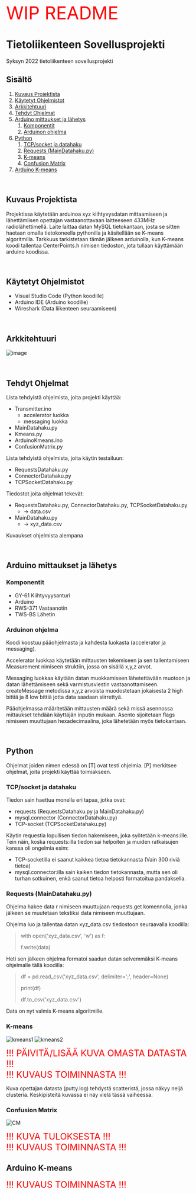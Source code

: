 <span style="color:red">
<font size="10">
WIP README 
</font>
</span>

# Tietoliikenteen Sovellusprojekti
Syksyn 2022  tietoliikenteen sovellusprojekti

## Sisältö
1. [Kuvaus Projektista](#kuvaus-projektista)
2. [Käytetyt Ohjelmistot](#käytetyt-ohjelmistot)
3. [Arkkitehtuuri](#arkkitehtuuri)
4. [Tehdyt Ohjelmat](#tehdyt-ohjelmat)
5. [Arduino mittaukset ja lähetys](#arduino-mittaukset-ja-lähetys)
    1. [Komponentit](#komponentit)
    2. [Arduinon ohjelma](#arduinon-ohjelma)
6. [Python](#python)
    1. [TCP/socket ja datahaku](#tcpsocket-ja-datahaku)
    2. [Requests (MainDatahaku.py)](#requests-maindatahakupy)
    3. [K-means](#k-means)
    4. [Confusion Matrix](#confusion-matrix)
7. [Arduino K-means](#arduino-k-means)

</br>

## Kuvaus Projektista

  Projektissa käytetään arduinoa xyz kiihtyvysdatan mittaamiseen ja lähettämiisen opettajan vastaanottavaan laitteeseen 433MHz radiolähettimellä. Laite laittaa datan MySQL tietokantaan, josta se sitten haetaan omalla tietokoneella pythonilla ja käsitellään se K-means algoritmilla. Tarkkuus tarkistetaan tämän jälkeen arduinolla, kun K-means koodi tallentaa CenterPoints.h nimisen tiedoston, jota tullaan käyttämään arduino koodissa.

</br>

## Käytetyt Ohjelmistot

- Visual Studio Code (Python koodille)
- Arduino IDE (Arduino koodille)
- Wireshark (Data liikenteen seuraamiseen)

</br>


## Arkkitehtuuri

![image](https://user-images.githubusercontent.com/97531298/199923738-0a49c750-2408-4f4b-a696-a13558a3ca13.png)

</br>

## Tehdyt Ohjelmat
Lista tehdyistä ohjelmista, joita projekti käyttää:

- Transmitter.ino
    - accelerator luokka
    - messaging luokka
- MainDatahaku.py
- Kmeans.py
- ArduinoKmeans.ino
- ConfusionMatrix.py

Lista tehdyistä ohjelmista, joita käytin testailuun:
- RequestsDatahaku.py
- ConnectorDatahaku.py
- TCPSocketDatahaku.py

Tiedostot joita ohjelmat tekevät:
- RequestsDatahaku.py, ConnectorDatahaku.py, TCPSocketDatahaku.py
    - -> data.csv
- MainDatahaku.py
    - -> xyz_data.csv

Kuvaukset ohjelmista alempana

</br>

## Arduino mittaukset ja lähetys
### Komponentit
- GY-61 Kiihtyvyysanturi
- Arduino
- RWS-371 Vastaanotin
- TWS-BS Lähetin

### Arduinon ohjelma
 Koodi koostuu pääohjelmasta ja kahdesta luokasta (accelerator ja messaging).
 
 Accelerator luokkaa käytetään mittausten tekemiseen ja sen tallentamiseen Measurement nimiseen struktiin, jossa on sisällä x,y,z arvot.

 Messaging luokkaa käytään datan muokkamiseen lähetettävään muotoon ja datan lähettämiseen sekä varmistusviestin vastaanottamiseen. createMessage metodissa x,y,z arvoista muodostetaan jokaisesta 2 high bittiä ja 8 low bittiä jotta data saadaan siirrettyä.

 Pääohjelmassa määritetään mittausten määrä sekä missä asennossa mittaukset tehdään käyttäjän inputin mukaan. Asento sijoitetaan flags nimiseen muuttujaan hexadecimaalina, joka lähetetään myös tietokantaan.

</br>

## Python
Ohjelmat joiden nimen edessä on [T] ovat testi ohjelmia. [P] merkitsee ohjelmat, joita projekti käyttää toimiakseen.

### TCP/socket ja datahaku
 Tiedon sain haettua monella eri tapaa, jotka ovat:
 - requests (RequestsDatahaku.py ja MainDatahaku.py)
 - mysql.connector (ConnectorDatahaku.py)
 - TCP-socket (TCPSocketDatahaku.py)

 Käytin requestia lopullisen tiedon hakemiseen, joka syötetään k-means:ille. Tein näin, koska requests:illa tiedon sai helpoiten ja muiden ratkaisujen kanssa oli ongelmia esim: 
 - TCP-socketilla ei saanut kaikkea tietoa tietokannasta (Vain 300 riviä tietoa)
 - mysql.connector:illa sain kaiken tiedon tietokannasta, mutta sen oli turhan sotkuinen, enkä saanut tietoa helposti formatoitua pandaksella.

 ### Requests (MainDatahaku.py)

 Ohjelma hakee data r nimiseen muuttujaan requests.get komennolla, jonka jälkeen se muutetaan tekstiksi data nimiseen muuttujaan.
   
Ohjelma luo ja tallentaa datan xyz_data.csv tiedostoon seuraavalla koodilla:
> with open('xyz_data.csv', 'w') as f:
>
> f.write(data) 
  
Heti sen jälkeen ohjelma formatoi saadun datan selvemmäksi K-means ohjelmalle tällä koodilla:
>df = pd.read_csv('xyz_data.csv', delimiter=';', header=None)
>
>print(df)
>
>df.to_csv('xyz_data.csv')

Data on nyt valmis K-means algoritmille.

### K-means
![kmeans1](https://user-images.githubusercontent.com/97531298/206868055-11be2b60-5968-4c7b-aca1-247cfa457db9.png)
![kmeans2](https://user-images.githubusercontent.com/97531298/206868058-67e9b2d7-c56c-4480-af75-0957dac56724.png)




<span style="color:red">
<font size="5">
!!! PÄIVITÄ/LISÄÄ KUVA OMASTA DATASTA !!! 
</br>
!!! KUVAUS TOIMINNASTA !!!
</font>
</span>

Kuva opettajan datasta (putty.log) tehdystä scatteristä, jossa näkyy neljä clusteria. Keskipisteitä kuvassa ei näy vielä tässä vaiheessa.

### Confusion Matrix
![CM](https://user-images.githubusercontent.com/97531298/206867805-340ebdb5-3f3a-413b-ac64-2d08fd3e56e5.PNG)

<span style="color:red">
<font size="5">
!!! KUVA TULOKSESTA !!! 
</br>
!!! KUVAUS TOIMINNASTA !!!
</font>
</span>

</br>

## Arduino K-means

<span style="color:red">
<font size="5">
!!! KUVAUS TOIMINNASTA !!!
</font>
</span>
